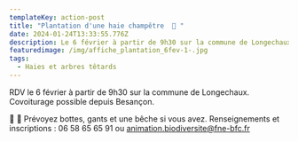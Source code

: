 ```yaml
---
templateKey: action-post
title: "Plantation d'une haie champêtre  🌿 "
date: 2024-01-24T13:33:55.776Z
description: Le 6 février à partir de 9h30 sur la commune de Longechaux (25690)
featuredimage: /img/affiche_plantation_6fev-1-.jpg
tags:
  - Haies et arbres têtards
---
```

<!--StartFragment-->

RDV le 6 février à partir de 9h30 sur la commune de Longechaux. Covoiturage possible depuis Besançon.

👢 🧤 Prévoyez bottes, gants et une bêche si vous avez. Renseignements et inscriptions : 06 58 65 65 91 ou animation.biodiversite@fne-bfc.fr

<!--EndFragment-->
